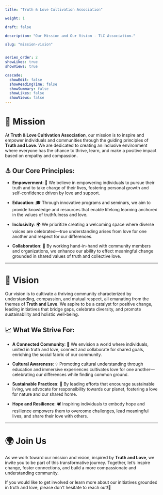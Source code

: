 ```yaml
---
title: "Truth & Love Cultivation Association"

weight: 1

draft: false

description: "Our Mission and Our Vision - TLC Association."

slug: "mission-vision"


series_order: 2
showLikes: true
showViews: true

cascade:
  showEdit: false
  showReadingTime: false
  showSummary: false
  showLikes: false
  showViews: false
---
```


# 🎯 Mission

At **Truth & Love Cultivation Association**, our mission is to inspire and empower individuals and communities through the guiding principles of **Truth and Love**. We are dedicated to creating an inclusive environment where everyone has the chance to thrive, learn, and make a positive impact based on empathy and compassion.

## ⚓ Our Core Principles:

- **Empowerment**: 💪 We believe in empowering individuals to pursue their truth and to take charge of their lives, fostering personal growth and self-confidence driven by love and support.
  
- **Education**: 🎓 Through innovative programs and seminars, we aim to provide knowledge and resources that enable lifelong learning anchored in the values of truthfulness and love.
  
- **Inclusivity**: 🌍 We prioritize creating a welcoming space where diverse voices are celebrated—true understanding arises from love for one another and respect for our differences.
  
- **Collaboration**: 🤝 By working hand-in-hand with community members and organizations, we enhance our ability to effect meaningful change grounded in shared values of truth and collective love.

---

# 🌟 Vision

Our vision is to cultivate a thriving community characterized by understanding, compassion, and mutual respect, all emanating from the themes of **Truth and Love**. We aspire to be a catalyst for positive change, leading initiatives that bridge gaps, celebrate diversity, and promote sustainability and holistic well-being.

##  📈 What We Strive For:

- **A Connected Community**: 🤝 We envision a world where individuals, united in truth and love, connect and collaborate for shared goals, enriching the social fabric of our community.

- **Cultural Awareness**: 💡 Promoting cultural understanding through education and immersive experiences cultivates love for one another—celebrating our differences while finding common ground.

- **Sustainable Practices**: 🌱 By leading efforts that encourage sustainable living, we advocate for responsibility towards our planet, fostering a love for nature and our shared home.

- **Hope and Resilience**: 🕊️ Inspiring individuals to embody hope and resilience empowers them to overcome challenges, lead meaningful lives, and share their love with others.

---

# 🌍 Join Us

As we work toward our mission and vision, inspired by **Truth and Love**, we invite you to be part of this transformative journey. Together, let’s inspire change, foster connections, and build a more compassionate and understanding community.

If you would like to get involved or learn more about our initiatives grounded in truth and love, please don't hesitate to reach out!💖
